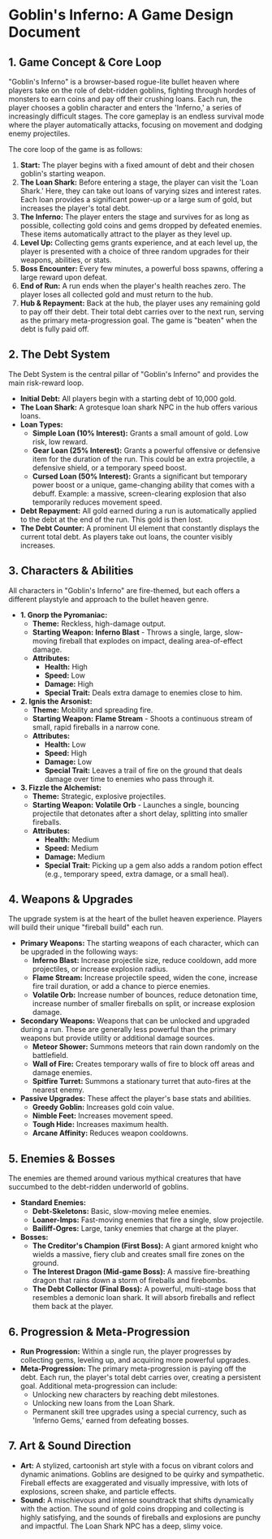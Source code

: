 # **Goblin's Inferno: A Game Design Document**

## **1\. Game Concept & Core Loop**

"Goblin's Inferno" is a browser-based rogue-lite bullet heaven where players take on the role of debt-ridden goblins, fighting through hordes of monsters to earn coins and pay off their crushing loans. Each run, the player chooses a goblin character and enters the 'Inferno,' a series of increasingly difficult stages. The core gameplay is an endless survival mode where the player automatically attacks, focusing on movement and dodging enemy projectiles.

The core loop of the game is as follows:

1. **Start:** The player begins with a fixed amount of debt and their chosen goblin's starting weapon.  
2. **The Loan Shark:** Before entering a stage, the player can visit the 'Loan Shark.' Here, they can take out loans of varying sizes and interest rates. Each loan provides a significant power-up or a large sum of gold, but increases the player's total debt.  
3. **The Inferno:** The player enters the stage and survives for as long as possible, collecting gold coins and gems dropped by defeated enemies. These items automatically attract to the player as they level up.  
4. **Level Up:** Collecting gems grants experience, and at each level up, the player is presented with a choice of three random upgrades for their weapons, abilities, or stats.  
5. **Boss Encounter:** Every few minutes, a powerful boss spawns, offering a large reward upon defeat.  
6. **End of Run:** A run ends when the player's health reaches zero. The player loses all collected gold and must return to the hub.  
7. **Hub & Repayment:** Back at the hub, the player uses any remaining gold to pay off their debt. Their total debt carries over to the next run, serving as the primary meta-progression goal. The game is "beaten" when the debt is fully paid off.

## **2\. The Debt System**

The Debt System is the central pillar of "Goblin's Inferno" and provides the main risk-reward loop.

* **Initial Debt:** All players begin with a starting debt of 10,000 gold.  
* **The Loan Shark:** A grotesque loan shark NPC in the hub offers various loans.  
* **Loan Types:**  
  * **Simple Loan (10% Interest):** Grants a small amount of gold. Low risk, low reward.  
  * **Gear Loan (25% Interest):** Grants a powerful offensive or defensive item for the duration of the run. This could be an extra projectile, a defensive shield, or a temporary speed boost.  
  * **Cursed Loan (50% Interest):** Grants a significant but temporary power boost or a unique, game-changing ability that comes with a debuff. Example: a massive, screen-clearing explosion that also temporarily reduces movement speed.  
* **Debt Repayment:** All gold earned during a run is automatically applied to the debt at the end of the run. This gold is then lost.  
* **The Debt Counter:** A prominent UI element that constantly displays the current total debt. As players take out loans, the counter visibly increases.

## **3\. Characters & Abilities**

All characters in "Goblin's Inferno" are fire-themed, but each offers a different playstyle and approach to the bullet heaven genre.

* **1\. Gnorp the Pyromaniac:**  
  * **Theme:** Reckless, high-damage output.  
  * **Starting Weapon:** **Inferno Blast** \- Throws a single, large, slow-moving fireball that explodes on impact, dealing area-of-effect damage.  
  * **Attributes:**  
    * **Health:** High  
    * **Speed:** Low  
    * **Damage:** High  
    * **Special Trait:** Deals extra damage to enemies close to him.  
* **2\. Ignis the Arsonist:**  
  * **Theme:** Mobility and spreading fire.  
  * **Starting Weapon:** **Flame Stream** \- Shoots a continuous stream of small, rapid fireballs in a narrow cone.  
  * **Attributes:**  
    * **Health:** Low  
    * **Speed:** High  
    * **Damage:** Low  
    * **Special Trait:** Leaves a trail of fire on the ground that deals damage over time to enemies who pass through it.  
* **3\. Fizzle the Alchemist:**  
  * **Theme:** Strategic, explosive projectiles.  
  * **Starting Weapon:** **Volatile Orb** \- Launches a single, bouncing projectile that detonates after a short delay, splitting into smaller fireballs.  
  * **Attributes:**  
    * **Health:** Medium  
    * **Speed:** Medium  
    * **Damage:** Medium  
    * **Special Trait:** Picking up a gem also adds a random potion effect (e.g., temporary speed, extra damage, or a small heal).

## **4\. Weapons & Upgrades**

The upgrade system is at the heart of the bullet heaven experience. Players will build their unique "fireball build" each run.

* **Primary Weapons:** The starting weapons of each character, which can be upgraded in the following ways:  
  * **Inferno Blast:** Increase projectile size, reduce cooldown, add more projectiles, or increase explosion radius.  
  * **Flame Stream:** Increase projectile speed, widen the cone, increase fire trail duration, or add a chance to pierce enemies.  
  * **Volatile Orb:** Increase number of bounces, reduce detonation time, increase number of smaller fireballs on split, or increase explosion damage.  
* **Secondary Weapons:** Weapons that can be unlocked and upgraded during a run. These are generally less powerful than the primary weapons but provide utility or additional damage sources.  
  * **Meteor Shower:** Summons meteors that rain down randomly on the battlefield.  
  * **Wall of Fire:** Creates temporary walls of fire to block off areas and damage enemies.  
  * **Spitfire Turret:** Summons a stationary turret that auto-fires at the nearest enemy.  
* **Passive Upgrades:** These affect the player's base stats and abilities.  
  * **Greedy Goblin:** Increases gold coin value.  
  * **Nimble Feet:** Increases movement speed.  
  * **Tough Hide:** Increases maximum health.  
  * **Arcane Affinity:** Reduces weapon cooldowns.

## **5\. Enemies & Bosses**

The enemies are themed around various mythical creatures that have succumbed to the debt-ridden underworld of goblins.

* **Standard Enemies:**  
  * **Debt-Skeletons:** Basic, slow-moving melee enemies.  
  * **Loaner-Imps:** Fast-moving enemies that fire a single, slow projectile.  
  * **Bailiff-Ogres:** Large, tanky enemies that charge at the player.  
* **Bosses:**  
  * **The Creditor's Champion (First Boss):** A giant armored knight who wields a massive, fiery club and creates small fire zones on the ground.  
  * **The Interest Dragon (Mid-game Boss):** A massive fire-breathing dragon that rains down a storm of fireballs and firebombs.  
  * **The Debt Collector (Final Boss):** A powerful, multi-stage boss that resembles a demonic loan shark. It will absorb fireballs and reflect them back at the player.

## **6\. Progression & Meta-Progression**

* **Run Progression:** Within a single run, the player progresses by collecting gems, leveling up, and acquiring more powerful upgrades.  
* **Meta-Progression:** The primary meta-progression is paying off the debt. Each run, the player's total debt carries over, creating a persistent goal. Additional meta-progression can include:  
  * Unlocking new characters by reaching debt milestones.  
  * Unlocking new loans from the Loan Shark.  
  * Permanent skill tree upgrades using a special currency, such as 'Inferno Gems,' earned from defeating bosses.

## **7\. Art & Sound Direction**

* **Art:** A stylized, cartoonish art style with a focus on vibrant colors and dynamic animations. Goblins are designed to be quirky and sympathetic. Fireball effects are exaggerated and visually impressive, with lots of explosions, screen shake, and particle effects.  
* **Sound:** A mischievous and intense soundtrack that shifts dynamically with the action. The sound of gold coins dropping and collecting is highly satisfying, and the sounds of fireballs and explosions are punchy and impactful. The Loan Shark NPC has a deep, slimy voice.